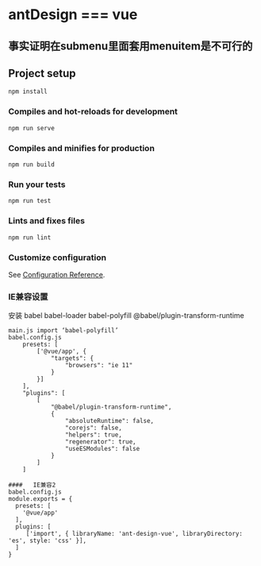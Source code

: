 # antDesign === vue

## 事实证明在submenu里面套用menuitem是不可行的

## Project setup
```
npm install
```

### Compiles and hot-reloads for development
```
npm run serve
```

### Compiles and minifies for production
```
npm run build
```

### Run your tests
```
npm run test
```

### Lints and fixes files
```
npm run lint
```

### Customize configuration
See [Configuration Reference](https://cli.vuejs.org/config/).


### IE兼容设置
安装 babel babel-loader babel-polyfill @babel/plugin-transform-runtime
```
main.js import ‘babel-polyfill’
babel.config.js
    presets: [
        ['@vue/app', {
            "targets": {
                "browsers": "ie 11"
            }
        }]
    ],
    "plugins": [
        [
            "@babel/plugin-transform-runtime",
            {
                "absoluteRuntime": false,
                "corejs": false,
                "helpers": true,
                "regenerator": true,
                "useESModules": false
            }
        ]
    ]
    
####   IE兼容2
babel.config.js
module.exports = {
  presets: [
    '@vue/app'
  ],
  plugins: [
     ['import', { libraryName: 'ant-design-vue', libraryDirectory: 'es', style: 'css' }],
  ]
}


